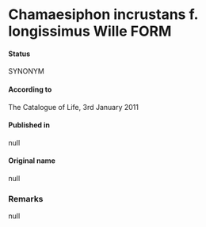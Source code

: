 # Chamaesiphon incrustans f. longissimus Wille FORM

#### Status
SYNONYM

#### According to
The Catalogue of Life, 3rd January 2011

#### Published in
null

#### Original name
null

### Remarks
null